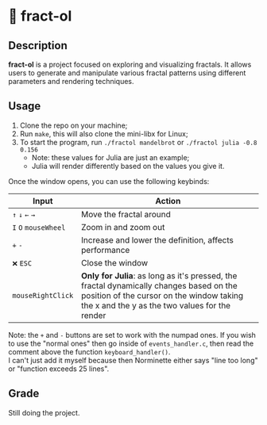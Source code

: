 # 🌌 fract-ol

## Description
**fract-ol** is a project focused on exploring and visualizing fractals. It allows users to generate and manipulate various fractal patterns using different parameters and rendering techniques.

## Usage
1. Clone the repo on your machine;
2. Run `make`, this will also clone the mini-libx for Linux;
3. To start the program, run `./fractol mandelbrot` or `./fractol julia -0.8 0.156`
	- Note: these values for Julia are just an example;
	- Julia will render differently based on the values you give it.

Once the window opens, you can use the following keybinds:

| Input | Action |
|-|-|
| `↑` `↓` `←` `→` | Move the fractal around |
| `I` `O` `mouseWheel` | Zoom in and zoom out |
| `+` `-` | Increase and lower the definition, affects performance |
| `❌` `ESC` | Close the window |
| `mouseRightClick` | **Only for Julia**: as long as it's pressed, the fractal dynamically changes based on the position of the cursor on the window taking the x and the y as the two values for the render |

Note: the `+` and `-` buttons are set to work with the numpad ones. If you wish to use the "normal ones" then go inside of `events_handler.c`, then read the comment above the function `keyboard_handler()`.\
I can't just add it myself because then Norminette either says "line too long" or "function exceeds 25 lines".

## Grade
Still doing the project.
